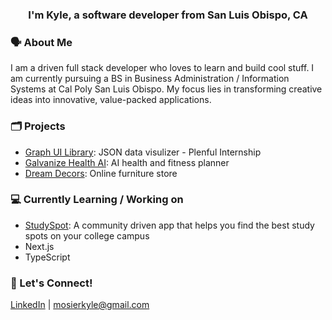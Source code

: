 <h3 align="center">I'm Kyle, a software developer from San Luis Obispo, CA</h3>

### 🗣️ About Me
I am a driven full stack developer who loves to learn and build cool stuff. I am currently pursuing a BS in Business Administration / Information Systems at Cal Poly San Luis Obispo. My focus lies in transforming creative ideas into innovative, value-packed applications. 


### 🗂 Projects
- [Graph UI Library](https://github.com/mosierkyle/Graph_UI_LIbrary): JSON data visulizer - Plenful Internship 
- [Galvanize Health AI](https://github.com/mosierkyle/galvanize-health-ai): AI health and fitness planner
- [Dream Decors](https://github.com/mosierkyle/dream-decors): Online furniture store
  
### 💻 Currently Learning / Working on
- [StudySpot](https://github.com/mosierkyle/study-spot): A community driven app that helps you find the best study spots on your college campus
- Next.js
- TypeScript

### 💬 Let's Connect!
[LinkedIn](https://www.linkedin.com/in/kylemosier/) | mosierkyle@gmail.com

<!--
**mosierkyle/mosierkyle** is a ✨ _special_ ✨ repository because its `README.md` (this file) appears on your GitHub profile.

Here are some ideas to get you started:

- 🔭 I’m currently working on ...
- 🌱 I’m currently learning ...
- 👯 I’m looking to collaborate on ...
- 🤔 I’m looking for help with ...
- 💬 Ask me about ...
- 📫 How to reach me: ...
- 😄 Pronouns: ...
- ⚡ Fun fact: ...
-->
